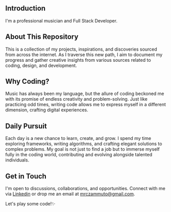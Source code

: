 ## Introduction
I'm a professional musician and Full Stack Developer.

## About This Repository
This is a collection of my projects, inspirations, and discoveries sourced from across the internet. As I traverse this new path, I aim to document my progress and gather creative insights from various sources related to coding, design, and development.

## Why Coding?
Music has always been my language, but the allure of coding beckoned me with its promise of endless creativity and problem-solving. Just like practicing odd times, writing code allows me to express myself in a different dimension, crafting digital experiences.

## Daily Pursuit
Each day is a new chance to learn, create, and grow. I spend my time exploring frameworks, writing algorithms, and crafting elegant solutions to complex problems. My goal is not just to find a job but to immerse myself fully in the coding world, contributing and evolving alongside talented individuals.

## Get in Touch
I'm open to discussions, collaborations, and opportunities. Connect with me via [Linkedin](https://www.linkedin.com/in/marco-zammuto-aa5212253) or drop me an email at [mrczammuto@gmail.com](mailto:mrczammuto@gmail.com).

Let's play some code!✨

